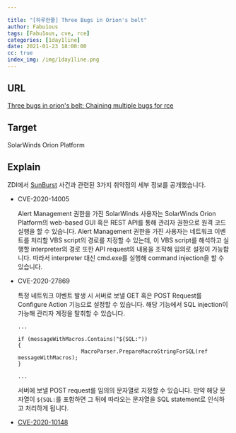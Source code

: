 ```yaml
---

title: "[하루한줄] Three Bugs in Orion's belt"
author: Fabu1ous
tags: [Fabu1ous, cve, rce]
categories: [1day1line]
date: 2021-01-23 18:00:00
cc: true
index_img: /img/1day1line.png
---
```




## URL

[Three bugs in orion's belt: Chaining multiple bugs for rce](https://www.zerodayinitiative.com/blog/2021/1/20/three-bugs-in-orions-belt-chaining-multiple-bugs-for-unauthenticated-rce-in-the-solarwinds-orion-platform)



## Target

SolarWinds Orion Platform



## Explain

ZDI에서 [SunBurst](https://www.solarwinds.com/securityadvisory#anchor1) 사건과 관련된 3가지 취약점의 세부 정보를 공개했습니다. 

* CVE-2020-14005

  Alert Management 권한을 가진 SolarWinds 사용자는 SolarWinds Orion Platform의 web-based GUI 혹은 REST API를 통해 관리자 권한으로 원격 코드 실행을 할 수 있습니다. Alert Management 권한을 가진 사용자는 네트워크 이벤트를 처리할 VBS script의 경로를 지정할 수 있는데, 이 VBS script를 해석하고 실행할 interpreter의 경로 또한 API request의 내용을 조작해 임의로 설정이 가능합니다. 따라서 interpreter 대신 cmd.exe를 실행해 command injection을 할 수 있습니다.

  

* CVE-2020-27869

  특정 네트워크 이벤트 발생 시 서버로 보낼 GET 혹은 POST Request를 Configure Action 기능으로 설정할 수 있습니다. 해당 기능에서 SQL injection이 가능해 관리자 계정을 탈취할 수 있습니다.

  ```
  ...
  
  if (messageWithMacros.Contains("${SQL:"))
  { 
                      MacroParser.PrepareMacroStringForSQL(ref messageWithMacros);
  }
  
  ...
  ```

  서버에 보낼 POST request를 임의의 문자열로 지정할 수 있습니다. 만약 해당 문자열이 `${SQL:`를 포함하면 그 뒤에 따라오는 문자열을 SQL statement로 인식하고 처리하게 됩니다.



* [CVE-2020-10148](https://hackyboiz.github.io/2021/01/02/fabu1ous/2021-01-02/)

  





